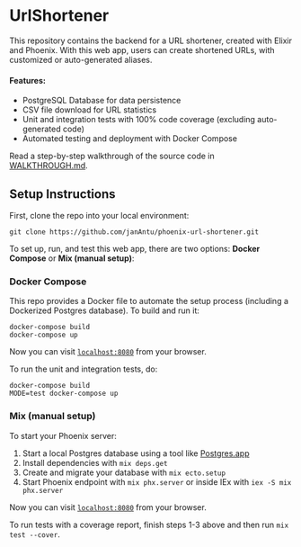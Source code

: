 # UrlShortener

This repository contains the backend for a URL shortener, created with Elixir and Phoenix.
With this web app, users can create shortened URLs, with customized or auto-generated
aliases.

#### Features:
- PostgreSQL Database for data persistence
- CSV file download for URL statistics
- Unit and integration tests with 100% code coverage (excluding auto-generated code)
- Automated testing and deployment with Docker Compose

Read a step-by-step walkthrough of the source code in [WALKTHROUGH.md](WALKTHROUGH.md).


## Setup Instructions

First, clone the repo into your local environment:

```
git clone https://github.com/janAntu/phoenix-url-shortener.git
```

To set up, run, and test this web app, there are two options: **Docker Compose** or **Mix (manual setup)**:

### Docker Compose

This repo provides a Docker file to automate the setup process (including a Dockerized Postgres database). To build and run it:

```
docker-compose build
docker-compose up
```

Now you can visit [`localhost:8080`](http://localhost:8080) from your browser.

To run the unit and integration tests, do:

```
docker-compose build
MODE=test docker-compose up
```

### Mix (manual setup)

To start your Phoenix server:

1. Start a local Postgres database using a tool like [Postgres.app](https://postgresapp.com/)
2. Install dependencies with `mix deps.get`
3. Create and migrate your database with `mix ecto.setup`
4. Start Phoenix endpoint with `mix phx.server` or inside IEx with `iex -S mix phx.server`

Now you can visit [`localhost:8080`](http://localhost:8080) from your browser.

To run tests with a coverage report, finish steps 1-3 above and then run `mix test --cover`.
